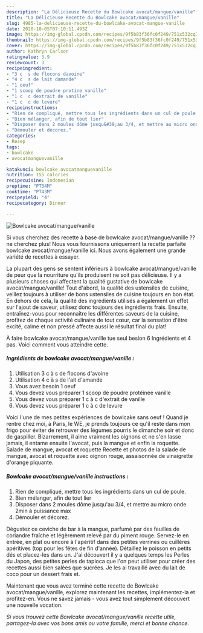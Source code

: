 ```yaml
---
description: "La Délicieuse Recette du Bowlcake avocat/mangue/vanille"
title: "La Délicieuse Recette du Bowlcake avocat/mangue/vanille"
slug: 4985-la-delicieuse-recette-du-bowlcake-avocat-mangue-vanille
date: 2020-10-05T07:10:11.493Z
image: https://img-global.cpcdn.com/recipes/9f5b83f36fc0f249/751x532cq70/bowlcake-avocatmanguevanille-photo-principale-de-la-recette.jpg
thumbnail: https://img-global.cpcdn.com/recipes/9f5b83f36fc0f249/751x532cq70/bowlcake-avocatmanguevanille-photo-principale-de-la-recette.jpg
cover: https://img-global.cpcdn.com/recipes/9f5b83f36fc0f249/751x532cq70/bowlcake-avocatmanguevanille-photo-principale-de-la-recette.jpg
author: Kathryn Carlson
ratingvalue: 3.9
reviewcount: 3
recipeingredient:
- "3 c  s de flocons davoine"
- "4 c  s de lait damande"
- "1 oeuf"
- "1 scoop de poudre protine vanille"
- "1 c  c dextrait de vanille"
- "1 c  c de levure"
recipeinstructions:
- "Rien de compliqué, mettre tous les ingrédients dans un cul de poule."
- "Bien mélanger, afin de tout lier"
- "Disposer dans 2 moules dôme jusqu&#39;au 3/4, et mettre au micro onde 2min à puissance max"
- "Démouler et décorez."
categories:
- Resep
tags:
- bowlcake
- avocatmanguevanille

katakunci: bowlcake avocatmanguevanille 
nutrition: 155 calories
recipecuisine: Indonesian
preptime: "PT34M"
cooktime: "PT43M"
recipeyield: "4"
recipecategory: Dinner

---
```



![Bowlcake avocat/mangue/vanille](https://img-global.cpcdn.com/recipes/9f5b83f36fc0f249/751x532cq70/bowlcake-avocatmanguevanille-photo-principale-de-la-recette.jpg)

Si vous cherchez des recette à base de bowlcake avocat/mangue/vanille ?? ne cherchez plus! Nous vous fournissons uniquement la recette parfaite bowlcake avocat/mangue/vanille ici. Nous avons également une grande variété de recettes à essayer.

La plupart des gens se sentent inférieurs à bowlcake avocat/mangue/vanille de peur que la nourriture qu'ils produisent ne soit pas délicieuse. Il y a plusieurs choses qui affectent la qualité gustative de bowlcake avocat/mangue/vanille! Tout d'abord, la qualité des ustensiles de cuisine, veillez toujours à utiliser de bons ustensiles de cuisine toujours en bon état. En dehors de cela, la qualité des ingrédients utilisés a également un effet sur l'ajout de saveur, utilisez donc toujours des ingrédients frais. Ensuite, entraînez-vous pour reconnaître les différentes saveurs de la cuisine, profitez de chaque activité culinaire de tout cœur, car la sensation d'être excité, calme et non pressé affecte aussi le résultat final du plat!

<!--inarticleads1-->

À faire bowlcake avocat/mangue/vanille tue seul besion 6 Ingrédients et 4 pas. Voici comment vous atteindre cette.

##### Ingrédients de bowlcake avocat/mangue/vanille :

1. Utilisation 3 c à s de flocons d&#39;avoine
1. Utilisation 4 c à s de l&#39;ait d&#39;amande
1. Vous avez besoin 1 oeuf
1. Vous devez vous préparer 1 scoop de poudre protéinée vanille
1. Vous devez vous préparer 1 c à c d&#39;extrait de vanille
1. Vous devez vous préparer 1 c à c de levure


Voici l&#39;une de mes petites expériences de bowlcake sans oeuf ! Quand je rentre chez moi, à Paris, le WE, je prends toujours ce qu&#39;il reste dans mon frigo pour éviter de retrouver des légumes pourris le dimanche soir et donc de gaspiller. Bizarrement, il aime vraiment les oignons et ne s&#39;en lasse jamais, il entame ensuite l&#39;avocat, puis la mangue et enfin la roquette. Salade de mangue, avocat et roquette Recette et photos de la salade de mangue, avocat et roquette avec oignon rouge, assaisonnée de vinaigrette d&#39;orange piquante. 

<!--inarticleads2-->

##### Bowlcake avocat/mangue/vanille instructions :

1. Rien de compliqué, mettre tous les ingrédients dans un cul de poule.
1. Bien mélanger, afin de tout lier
1. Disposer dans 2 moules dôme jusqu&#39;au 3/4, et mettre au micro onde 2min à puissance max
1. Démouler et décorez.


Dégustez ce ceviche de bar à la mangue, parfumé par des feuilles de coriandre fraîche et légèrement relevé par du piment rouge. Servez-le en entrée, en plat ou encore à l&#39;apéritif dans des petites verrines ou cuillères apéritives (top pour les fêtes de fin d&#39;année). Détaillez le poisson en petits dés et placez-les dans un. J&#39;ai découvert il y a quelques temps les Perles du Japon, des petites perles de tapioca que l&#39;on peut utiliser pour créer des recettes aussi bien salées que sucrées. Je les ai travaillé avec du lait de coco pour un dessert frais et. 

<!--inarticleads1-->

<p>
Maintenant que vous avez terminé cette recette de Bowlcake avocat/mangue/vanille, explorez maintenant les recettes, implémentez-la et profitez-en. Vous ne savez jamais - vous avez tout simplement découvert une nouvelle vocation.
</p>

<p>
<i>Si vous trouvez cette Bowlcake avocat/mangue/vanille recette utile, partagez-la avec vos bons amis ou votre famille, merci et bonne chance.</i>
</p>
